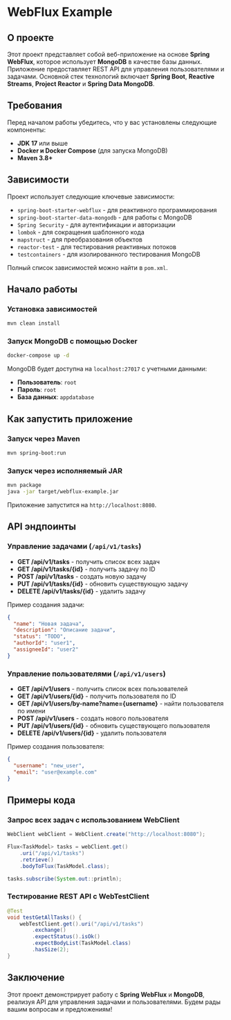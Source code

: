 # WebFlux Example

## О проекте

Этот проект представляет собой веб-приложение на основе **Spring WebFlux**, которое использует **MongoDB** в качестве базы данных. Приложение предоставляет REST API для управления пользователями и задачами. Основной стек технологий включает **Spring Boot**, **Reactive Streams**, **Project Reactor** и **Spring Data MongoDB**.

## Требования

Перед началом работы убедитесь, что у вас установлены следующие компоненты:

- **JDK 17** или выше
- **Docker и Docker Compose** (для запуска MongoDB)
- **Maven 3.8+**

## Зависимости

Проект использует следующие ключевые зависимости:

- `spring-boot-starter-webflux` - для реактивного программирования
- `spring-boot-starter-data-mongodb` - для работы с MongoDB
- `Spring Security` - для аутентификации и авторизации
- `lombok` - для сокращения шаблонного кода
- `mapstruct` - для преобразования объектов
- `reactor-test` - для тестирования реактивных потоков
- `testcontainers` - для изолированного тестирования MongoDB

Полный список зависимостей можно найти в `pom.xml`.

## Начало работы

### Установка зависимостей

```sh
mvn clean install
```

### Запуск MongoDB с помощью Docker

```sh
docker-compose up -d
```

MongoDB будет доступна на `localhost:27017` с учетными данными:
- **Пользователь**: `root`
- **Пароль**: `root`
- **База данных**: `appdatabase`

## Как запустить приложение

### Запуск через Maven

```sh
mvn spring-boot:run
```

### Запуск через исполняемый JAR

```sh
mvn package
java -jar target/webflux-example.jar
```

Приложение запустится на `http://localhost:8080`.

## API эндпоинты

### Управление задачами (`/api/v1/tasks`)

- **GET /api/v1/tasks** - получить список всех задач
- **GET /api/v1/tasks/{id}** - получить задачу по ID
- **POST /api/v1/tasks** - создать новую задачу
- **PUT /api/v1/tasks/{id}** - обновить существующую задачу
- **DELETE /api/v1/tasks/{id}** - удалить задачу

Пример создания задачи:

```json
{
  "name": "Новая задача",
  "description": "Описание задачи",
  "status": "TODO",
  "authorId": "user1",
  "assigneeId": "user2"
}
```

### Управление пользователями (`/api/v1/users`)

- **GET /api/v1/users** - получить список всех пользователей
- **GET /api/v1/users/{id}** - получить пользователя по ID
- **GET /api/v1/users/by-name?name={username}** - найти пользователя по имени
- **POST /api/v1/users** - создать нового пользователя
- **PUT /api/v1/users/{id}** - обновить существующего пользователя
- **DELETE /api/v1/users/{id}** - удалить пользователя

Пример создания пользователя:

```json
{
  "username": "new_user",
  "email": "user@example.com"
}
```

## Примеры кода

### Запрос всех задач с использованием WebClient

```java
WebClient webClient = WebClient.create("http://localhost:8080");

Flux<TaskModel> tasks = webClient.get()
    .uri("/api/v1/tasks")
    .retrieve()
    .bodyToFlux(TaskModel.class);

tasks.subscribe(System.out::println);
```

### Тестирование REST API с WebTestClient

```java
@Test
void testGetAllTasks() {
    webTestClient.get().uri("/api/v1/tasks")
        .exchange()
        .expectStatus().isOk()
        .expectBodyList(TaskModel.class)
        .hasSize(2);
}
```

## Заключение

Этот проект демонстрирует работу с **Spring WebFlux** и **MongoDB**, реализуя API для управления задачами и пользователями.
Будем рады вашим вопросам и предложениям!

